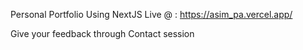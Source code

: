 Personal Portfolio Using NextJS
Live @ : https://asim_pa.vercel.app/

Give your feedback through Contact session
